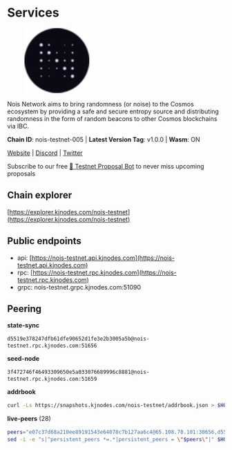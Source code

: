 # Services

<figure><img src="https://raw.githubusercontent.com/kj89/cosmos-images/main/logos/nois.png" width="150" alt=""><figcaption></figcaption></figure>

Nois Network aims to bring randomness (or noise)  to the Cosmos ecosystem by providing a safe and  secure entropy source and distributing randomness  in the form of random beacons to other Cosmos blockchains via IBC.

**Chain ID**: nois-testnet-005 | **Latest Version Tag**: v1.0.0 | **Wasm**: ON

[Website](https://nois.network) | [Discord](https://discord.gg/dHdpwtEb6F) | [Twitter](https://twitter.com/NoisRNG)



Subscribe to our free [🤖 Testnet Proposal Bot](https://t.me/kjnodes_testnet_proposal_bot) to never miss upcoming proposals


## Chain explorer
[https://explorer.kjnodes.com/nois-testnet](https://explorer.kjnodes.com/nois-testnet)

## Public endpoints

* api: [https://nois-testnet.api.kjnodes.com](https://nois-testnet.api.kjnodes.com)
* rpc: [https://nois-testnet.rpc.kjnodes.com](https://nois-testnet.rpc.kjnodes.com)
* grpc: nois-testnet.grpc.kjnodes.com:51090

## Peering

**state-sync**

```text
d5519e378247dfb61dfe90652d1fe3e2b3005a5b@nois-testnet.rpc.kjnodes.com:51656
```

**seed-node**

```text
3f472746f46493309650e5a033076689996c8881@nois-testnet.rpc.kjnodes.com:51659
```

**addrbook**
```bash
curl -Ls https://snapshots.kjnodes.com/nois-testnet/addrbook.json > $HOME/.noisd/config/addrbook.json
```

**live-peers** (28)
```bash
peers="e07c37d68a210ee89191543e64078c7b127aa6c4@65.108.78.101:30656,d5519e378247dfb61dfe90652d1fe3e2b3005a5b@65.109.68.190:51656,4f581b36aac37da8766c9de4dc533b0740eb498d@38.242.222.52:26656,f7c0a82105152107c0e516056d0672d01a3a8582@88.99.56.200:26656,2403cecea3dc5c6bcac9ff964095ac673fbc02ef@65.109.39.223:26636,65acf20f39df51e09027a2f204e359d57823a995@65.108.72.253:21656,6d6164cd45c7c65ab76abd40f5ff683f72e7f50f@65.109.92.241:40136,a87dc8b4e827a05fe5c46aea54999120c8252587@162.19.237.81:26656,80cb3138f2f951077c1e70686bb4f59e00cb1fad@135.181.18.112:55726,4af23e5bbb434e58082054a7d97b41b62cdb4a83@195.201.197.4:30656,00c205b11dc2d2295749810722bb2e995a24c0c1@95.216.14.58:60656,eff2a3659d8190f2e3f0556d9829288d29e63296@65.108.233.109:17356,5a2cf815580a74c31e722737b7f48747afba1137@95.216.197.76:26656,d30a17b9980314aadefd270f7ca9e4b810e94aca@5.166.240.95:51656,4f4cbbb89deacb0a1f395050567e96bb70f4a1ff@142.132.152.46:41656,1f1b67a13a6c9ef47cc21a9c71eeac1adc03e05b@176.9.10.239:26656,35498a9c47c2901a097161cd5abc5bc758aa1b5c@38.242.158.85:51656,2b265b12688ea801b11672a47b67bb55433ccf37@185.198.27.109:26656,28a94656dd4ddde090d8dd3d89865db5b6cda0ce@95.217.58.111:26656,40250630b11b62814410129ed5dc29221e141a2f@65.108.72.233:26156,5c2a752c9b1952dbed075c56c600c3a79b58c395@195.3.220.135:27286,d82a26ef1cebfa8a57e7b06a4310b800740c1c6d@144.76.30.36:15648,40fd0b54d6a096404421a36f29ae1e3779d2ae03@207.180.208.47:26656,711a4b20ce63e3a69725d27c73145519a2a1b559@161.97.159.68:17356,c60e7d9dffdc2b97e9d8b36861ff2e077c863482@65.108.2.41:60656,1e9f3c5da72edebe751b108aa52657b190c8991d@65.108.225.158:17356,5ecd40831e453845587cbd03534e68a7b9fc3576@65.109.92.79:21656,bca6115a0d059d21781dcdc6bfa8149ec3961bb4@46.17.250.108:60556"
sed -i -e "s|^persistent_peers *=.*|persistent_peers = \"$peers\"|" $HOME/.noisd/config/config.toml
```
